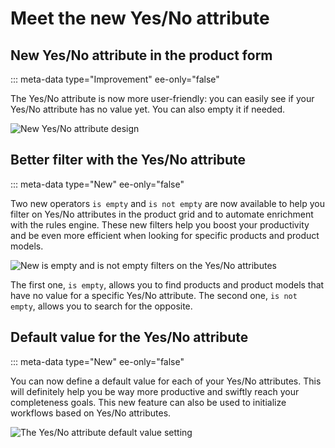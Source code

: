 # Meet the new Yes/No attribute

## New Yes/No attribute in the product form
::: meta-data type="Improvement" ee-only="false"

The Yes/No attribute is now more user-friendly: you can easily see if your Yes/No attribute has no value yet. You can also empty it if needed.

![New Yes/No attribute design](../img/new-yes-no-attribute-design.png)

## Better filter with the Yes/No attribute
::: meta-data type="New" ee-only="false"

Two new operators `is empty` and `is not empty` are now available to help you filter on Yes/No attributes in the product grid and to automate enrichment with the rules engine. These new filters help you boost your productivity and be even more efficient when looking for specific products and product models.

![New is empty and is not empty filters on the Yes/No attributes](../img/is-empty-is-not-empty-filters.png)

The first one, `is empty`, allows you to find products and product models that have no value for a specific Yes/No attribute. The second one, `is not empty`, allows you to search for the opposite.

## Default value for the Yes/No attribute
::: meta-data type="New" ee-only="false"

You can now define a default value for each of your Yes/No attributes. This will definitely help you  be way more productive and swiftly reach your completeness goals. This new feature can also be used to initialize workflows based on Yes/No attributes.

![The Yes/No attribute default value setting](../img/yes-no-attribute-default-value.png)
